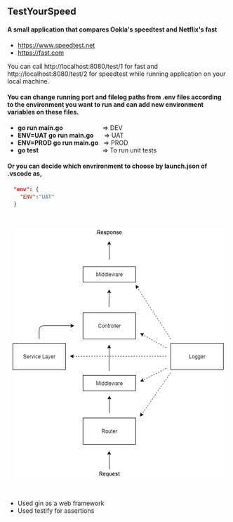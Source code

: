 ## TestYourSpeed

#### A small application that compares Ookla's speedtest and Netflix's fast
* https://www.speedtest.net
* https://fast.com

You can call http://localhost:8080/test/1 for fast and http://localhost:8080/test/2 for speedtest while running application on your local machine.


#### You can change running port and filelog paths from .env files according to the environment you want to run and can add new environment variables on these files.
* **go run main.go**&nbsp; &nbsp; &nbsp; &nbsp; &nbsp; &nbsp; &nbsp; &nbsp; &nbsp; &nbsp; &nbsp; &nbsp;=> DEV
* **ENV=UAT go run main.go**&nbsp;&nbsp; &nbsp; &nbsp;=> UAT
* **ENV=PROD go run main.go**&nbsp; &nbsp;=> PROD
* **go test**&nbsp; &nbsp; &nbsp; &nbsp; &nbsp; &nbsp; &nbsp; &nbsp; &nbsp; &nbsp; &nbsp; &nbsp; &nbsp; &nbsp; &nbsp; &nbsp; &nbsp; &nbsp; &nbsp;=> To run unit tests

#### Or you can decide which envrironment to choose by launch.json of .vscode as,
```json
  "env": {
    "ENV":"UAT"
  }
```
&nbsp;

<p align="center">
  <img src="https://github.com/frkn2076/TestYourSpeed/blob/main/image.png">
</p>
&nbsp;

* Used gin as a web framework
* Used testify for assertions
